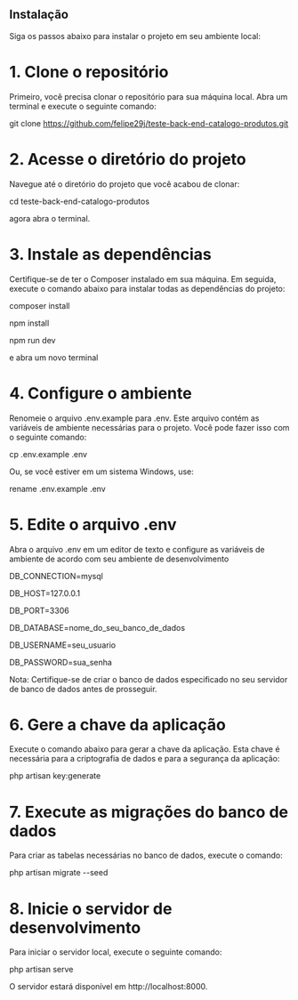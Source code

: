 ## Instalação

Siga os passos abaixo para instalar o projeto em seu ambiente local:

# 1. Clone o repositório

   Primeiro, você precisa clonar o repositório para sua máquina local. Abra um terminal e execute o seguinte comando:

   git clone https://github.com/felipe29j/teste-back-end-catalogo-produtos.git


# 2. Acesse o diretório do projeto

Navegue até o diretório do projeto que você acabou de clonar:

cd teste-back-end-catalogo-produtos

agora abra o terminal.

# 3. Instale as dependências

Certifique-se de ter o Composer instalado em sua máquina. Em seguida, execute o comando abaixo para instalar todas as dependências do projeto:

composer install

npm install

npm run dev

e abra um novo terminal

# 4. Configure o ambiente

Renomeie o arquivo .env.example para .env. Este arquivo contém as variáveis de ambiente necessárias para o projeto. Você pode fazer isso com o seguinte comando:

cp .env.example .env

Ou, se você estiver em um sistema Windows, use:

rename .env.example .env

# 5. Edite o arquivo .env

Abra o arquivo .env em um editor de texto e configure as variáveis de ambiente de acordo com seu ambiente de desenvolvimento

DB_CONNECTION=mysql

DB_HOST=127.0.0.1

DB_PORT=3306

DB_DATABASE=nome_do_seu_banco_de_dados

DB_USERNAME=seu_usuario

DB_PASSWORD=sua_senha

Nota: Certifique-se de criar o banco de dados especificado no seu servidor de banco de dados antes de prosseguir.

# 6. Gere a chave da aplicação

Execute o comando abaixo para gerar a chave da aplicação. Esta chave é necessária para a criptografia de dados e para a segurança da aplicação:

php artisan key:generate

# 7. Execute as migrações do banco de dados

Para criar as tabelas necessárias no banco de dados, execute o comando:

php artisan migrate --seed

# 8. Inicie o servidor de desenvolvimento

Para iniciar o servidor local, execute o seguinte comando:

php artisan serve

O servidor estará disponível em http://localhost:8000.